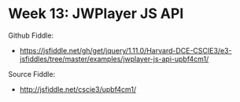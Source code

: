 # Week 13: JWPlayer JS API

Github Fiddle:
- https://jsfiddle.net/gh/get/jquery/1.11.0/Harvard-DCE-CSCIE3/e3-jsfiddles/tree/master/examples/jwplayer-js-api-upbf4cm1/

Source Fiddle:
- http://jsfiddle.net/cscie3/upbf4cm1/

